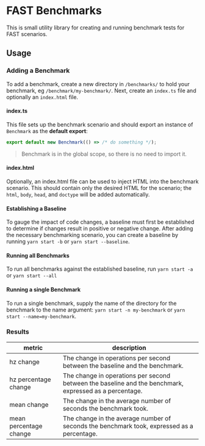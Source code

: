 # FAST Benchmarks
This is small utility library for creating and running benchmark tests for FAST scenarios.

## Usage
### Adding a Benchmark
To add a benchmark, create a new directory in `/benchmarks/` to hold your benchmark, eg `/benchmark/my-benchmark/`. Next, create an `index.ts` file and optionally an `index.html` file.

#### index.ts
This file sets up the benchmark scenario and should export an instance of `Benchmark` as the **default export**:

```ts
export default new Benchmark(() => /* do something */);
```

> Benchmark is in the global scope, so there is no need to import it.

#### index.html
Optionally, an index.html file can be used to inject HTML into the benchmark scenario. This should contain only the desired HTML for the scenario; the `html`, `body`, `head`, and `doctype` will be added automatically.

#### Establishing a Baseline
To gauge the impact of code changes, a baseline must first be established to determine if changes result in positive or negative change. After adding the necessary benchmarking scenario, you can create a baseline by running `yarn start -b` or `yarn start --baseline`.

#### Running all Benchmarks
To run all benchmarks against the established baseline, run `yarn start -a` or `yarn start --all`

#### Running a single Benchmark
To run a single benchmark, supply the name of the directory for the benchmark to the name argument: `yarn start -n my-benchmark` or `yarn start --name=my-benchmark`.

### Results

|metric|description|
|------|-----------|
|hz change|The change in operations per second between the baseline and the benchmark.|
|hz percentage change|The change in operations per second between the baseline and the benchmark, expressed as a percentage.|
|mean change|The change in the average number of seconds the benchmark took.|
|mean percentage change|The change in the average number of seconds the benchmark took, expressed as a percentage.|